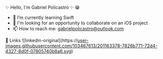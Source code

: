 ✨ Hello, I'm Gabriel Policastro ✨ 😁

- 🦉 I’m currently learning Swift
- 🚀 I'm looking for an opportunity to collaborate on an iOS project
- 📫 How to reach me: gabrielpolicastro@outlook.com 


🔗 Links
![linkedin-original](https://[user-images.githubusercontent.com/103467613/201163378-7826b771-72d4-4327-8d0f-07805740b8a6.svg](https://www.linkedin.com/in/gabriel-policastro-a1b723241/ ))


